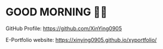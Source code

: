 # GOOD MORNING 🌹✨
GitHub Profile: https://github.com/XinYing0905

E-Portfolio website: https://xinying0905.github.io/xyportfolio/
